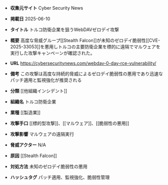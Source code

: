 - **収集元サイト**
Cyber Security News

- **掲載日**
2025-06-10

- **タイトル**
トルコ防衛企業を狙うWebDAVゼロデイ攻撃

- **概要**
高度な脅威グループ[[Stealth Falcon]]が未知のゼロデイ脆弱性[[CVE-2025-33053]]を悪用しトルコの主要防衛企業を標的に遠隔でマルウェアを実行した攻撃キャンペーンが確認された。

- **URL**
https://cybersecuritynews.com/webdav-0-day-rce-vulnerability/

- **備考**
この攻撃は高度な持続的脅威によるゼロデイ脆弱性の悪用であり迅速なパッチ適用と監視強化が推奨される

- **分類**
[[他組織インシデント]]

- **組織名**
トルコ防衛企業

- **業種**
[[製造業]]

- **攻撃手口**
[[標的型攻撃]]、[[マルウェア]]、[[脆弱性の悪用]]

- **攻撃影響**
マルウェアの遠隔実行

- **脅威アクター**
N/A

- **原因**
[[Stealth Falcon]]

- **対処方法**
未知のゼロデイ脆弱性の悪用

- **ハッシュタグ**
パッチ適用、監視強化、脆弱性管理
